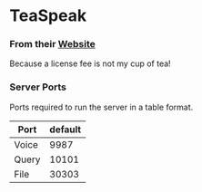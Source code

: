 # TeaSpeak
### From their [Website](https://teaspeak.de/)
Because a license fee is not my cup of tea!  

### Server Ports
Ports required to run the server in a table format.

| Port    | default |
|---------|---------|
| Voice   | 9987    |
| Query   | 10101   |
| File    | 30303   |